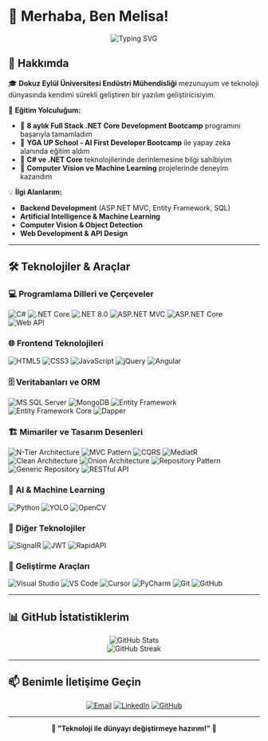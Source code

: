 # 👋 Merhaba, Ben Melisa! 

<div align="center">
  
  ![Typing SVG](https://readme-typing-svg.herokuapp.com?font=Fira+Code&pause=1000&color=2E97F7&center=true&vCenter=true&width=500&lines=Yazılım+Geliştirici+%26+Endüstri+Mühendisi;Full+Stack+.NET+Developer;AI+%26+Machine+Learning+Enthusiast;Sürekli+Öğrenen+ve+Gelişen)

</div>

## 🚀 Hakkımda

🎓 **Dokuz Eylül Üniversitesi Endüstri Mühendisliği** mezunuyum ve teknoloji dünyasında kendimi sürekli geliştiren bir yazılım geliştiricisiyim.

🌟 **Eğitim Yolculuğum:**
- 🔹 **8 aylık Full Stack .NET Core Development Bootcamp** programını başarıyla tamamladım
- 🔹 **YGA UP School - AI First Developer Bootcamp** ile yapay zeka alanında eğitim aldım
- 🔹 **C# ve .NET Core** teknolojilerinde derinlemesine bilgi sahibiyim
- 🔹 **Computer Vision ve Machine Learning** projelerinde deneyim kazandım

💡 **İlgi Alanlarım:**
- **Backend Development** (ASP.NET MVC, Entity Framework, SQL)
- **Artificial Intelligence & Machine Learning**
- **Computer Vision & Object Detection**
- **Web Development & API Design**

---

## 🛠️ Teknolojiler & Araçlar

### 💻 **Programlama Dilleri ve Çerçeveler**
![C#](https://img.shields.io/badge/C%23-239120?style=for-the-badge&logo=c-sharp&logoColor=white)
![.NET Core](https://img.shields.io/badge/.NET%20Core-512BD4?style=for-the-badge&logo=dotnet&logoColor=white)
![.NET 8.0](https://img.shields.io/badge/.NET%208.0-512BD4?style=for-the-badge&logo=dotnet&logoColor=white)
![ASP.NET MVC](https://img.shields.io/badge/ASP.NET%20MVC-512BD4?style=for-the-badge&logo=dotnet&logoColor=white)
![ASP.NET Core](https://img.shields.io/badge/ASP.NET%20Core-512BD4?style=for-the-badge&logo=dotnet&logoColor=white)
![Web API](https://img.shields.io/badge/Web%20API-512BD4?style=for-the-badge&logo=dotnet&logoColor=white)

### 🌐 **Frontend Teknolojileri**
![HTML5](https://img.shields.io/badge/HTML5-E34F26?style=for-the-badge&logo=html5&logoColor=white)
![CSS3](https://img.shields.io/badge/CSS3-1572B6?style=for-the-badge&logo=css3&logoColor=white)
![JavaScript](https://img.shields.io/badge/JavaScript-F7DF1E?style=for-the-badge&logo=javascript&logoColor=black)
![jQuery](https://img.shields.io/badge/jQuery-0769AD?style=for-the-badge&logo=jquery&logoColor=white)
![Angular](https://img.shields.io/badge/Angular-DD0031?style=for-the-badge&logo=angular&logoColor=white)

### 🗄️ **Veritabanları ve ORM**
![MS SQL Server](https://img.shields.io/badge/MS%20SQL%20Server-CC2927?style=for-the-badge&logo=microsoft-sql-server&logoColor=white)
![MongoDB](https://img.shields.io/badge/MongoDB-47A248?style=for-the-badge&logo=mongodb&logoColor=white)
![Entity Framework](https://img.shields.io/badge/Entity%20Framework-512BD4?style=for-the-badge&logo=dotnet&logoColor=white)
![Entity Framework Core](https://img.shields.io/badge/EF%20Core-512BD4?style=for-the-badge&logo=dotnet&logoColor=white)
![Dapper](https://img.shields.io/badge/Dapper-512BD4?style=for-the-badge&logo=dotnet&logoColor=white)

### 🏗️ **Mimariler ve Tasarım Desenleri**
![N-Tier Architecture](https://img.shields.io/badge/N--Tier%20Architecture-FF6B6B?style=for-the-badge&logo=dotnet&logoColor=white)
![MVC Pattern](https://img.shields.io/badge/MVC%20Pattern-4ECDC4?style=for-the-badge&logo=dotnet&logoColor=white)
![CQRS](https://img.shields.io/badge/CQRS-FFE66D?style=for-the-badge&logo=dotnet&logoColor=black)
![MediatR](https://img.shields.io/badge/MediatR-00D4AA?style=for-the-badge&logo=dotnet&logoColor=white)
![Clean Architecture](https://img.shields.io/badge/Clean%20Architecture-A8E6CF?style=for-the-badge&logo=dotnet&logoColor=black)
![Onion Architecture](https://img.shields.io/badge/Onion%20Architecture-FF8B94?style=for-the-badge&logo=dotnet&logoColor=white)
![Repository Pattern](https://img.shields.io/badge/Repository%20Pattern-C7CEEA?style=for-the-badge&logo=dotnet&logoColor=black)
![Generic Repository](https://img.shields.io/badge/Generic%20Repository-FFEAA7?style=for-the-badge&logo=dotnet&logoColor=black)
![RESTful API](https://img.shields.io/badge/RESTful%20API-81ECEC?style=for-the-badge&logo=dotnet&logoColor=black)

### 🤖 **AI & Machine Learning**
![Python](https://img.shields.io/badge/Python-3776AB?style=for-the-badge&logo=python&logoColor=white)
![YOLO](https://img.shields.io/badge/YOLO-00FFFF?style=for-the-badge&logo=yolo&logoColor=black)
![OpenCV](https://img.shields.io/badge/OpenCV-27338e?style=for-the-badge&logo=OpenCV&logoColor=white)

### 🔗 **Diğer Teknolojiler**
![SignalR](https://img.shields.io/badge/SignalR-512BD4?style=for-the-badge&logo=dotnet&logoColor=white)
![JWT](https://img.shields.io/badge/JWT-000000?style=for-the-badge&logo=JSON%20web%20tokens&logoColor=white)
![RapidAPI](https://img.shields.io/badge/RapidAPI-0066CC?style=for-the-badge&logo=rapidapi&logoColor=white)

### 🔧 **Geliştirme Araçları**
![Visual Studio](https://img.shields.io/badge/Visual%20Studio-5C2D91?style=for-the-badge&logo=visual-studio&logoColor=white)
![VS Code](https://img.shields.io/badge/VS%20Code-007ACC?style=for-the-badge&logo=visual-studio-code&logoColor=white)
![Cursor](https://img.shields.io/badge/Cursor-000000?style=for-the-badge&logo=cursor&logoColor=white)
![PyCharm](https://img.shields.io/badge/PyCharm-000000?style=for-the-badge&logo=pycharm&logoColor=white)
![Git](https://img.shields.io/badge/Git-F05032?style=for-the-badge&logo=git&logoColor=white)
![GitHub](https://img.shields.io/badge/GitHub-181717?style=for-the-badge&logo=github&logoColor=white)

---

## 📊 GitHub İstatistiklerim

<div align="center">
  <img src="https://github-readme-stats.vercel.app/api?username=melisakkus&show_icons=true&theme=tokyonight" alt="GitHub Stats" />
</div>

<div align="center">
  <img src="https://github-readme-streak-stats.herokuapp.com/?user=melisakkus&theme=tokyonight" alt="GitHub Streak" />
</div>

---

## 📫 Benimle İletişime Geçin

<div align="center">

[![Email](https://img.shields.io/badge/Email-melisa.akkus01@gmail.com-D14836?style=for-the-badge&logo=gmail&logoColor=white)](mailto:melisa.akkus01@gmail.com)
[![LinkedIn](https://img.shields.io/badge/LinkedIn-Melisa%20Akkuş-0077B5?style=for-the-badge&logo=linkedin&logoColor=white)](https://www.linkedin.com/in/melisa-akkus-/)
[![GitHub](https://img.shields.io/badge/GitHub-melisakkus-181717?style=for-the-badge&logo=github&logoColor=white)](https://github.com/melisakkus)

</div>

---


<div align="center">
  
  **🚀 "Teknoloji ile dünyayı değiştirmeye hazırım!" 🚀**
  
</div>
